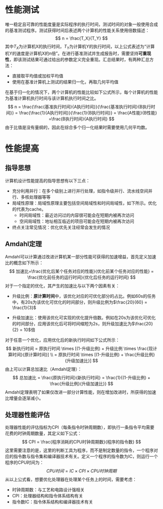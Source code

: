 # 性能测试

唯一稳定且可靠的性能度量是实际程序的执行时间，测试时间的对象一般使用合成的基准测试程序。测试获得时间后表述两个计算机的性能关系使用倍数描述：
$$
n = \frac{T_X}{T_Y}
$$
其中$T_X$为计算机X的执行时间，$T_Y$为计算机Y的执行时间，以上公式表述为“计算机Y的速度是计算机X的n倍”。在进行基准测试并生成报告时，需要坚持**可重现性**，即该测试结果可通过给出的参数定义完全重现。汇总结果时，有两种汇总方法：

- 直接取平均值或加权平均值
- 使用在基准计算机上测试的结果归一化，再取几何平均值

在基于归一化的情况下，两个计算机的性能比较如下公式所示，每个计算机的性能为基准计算机执行时间与该计算机执行时间之比。
$$
n = \frac{\frac{基准执行时间}{A执行时间}}{\frac{基准执行时间}{B执行时间}} = \frac{\frac{1}{A执行时间}}{\frac{1}{B执行时间}} = \frac{A性能}{B性能} =\frac{B执行时间}{A执行时间}
$$
由于比值是没有量纲的，因此在综合多个归一化结果时需要使用几何平均数。

# 性能提高

## 指导思想

计算机设计性能提高的指导思想有以下三点：

- 充分利用并行：在多个级别上进行并行处理，如指令级并行、流水线空间并行、多核处理器等等
- 局域性原理：局域性原理主要包括空间局域性和时间局域性，如下所示。优化的代表为cache。
  - 时间局域性：最近访问过的内容很可能会在短期内被再次访问
  - 空间局域性：地址相互临近的项目可能会在短期内被再次访问
- 终点关注常见情况：优化优先关注经常会发生的情况

## Amdahl定理

Amdahl可以计算通过改进计算机某一部分性能可获得的加速增益，首先定义加速比的概念如下所示：
$$
加速比=\frac{优化后某个任务对应的性能}{优化前某个任务对应的性能} = \frac{优化前任务的运行时间}{优化后任务的运行时间}
$$
对于一个指定的优化，其产生的加速比与以下两个因素有关：

- 升级比例：**原计算时间**中，该优化对应的可优化部分的占比。例如60s的任务中，有20s为该优化可优化的时间部分，则升级比例为$\frac{20}{60} = \frac{1}{3}$

- 升级加速比：使用该优化可实现的优化提升倍数。例如在20s为该优化可优化的时间部分，应用该优化后可将时间缩短为2s，则升级加速比为$\frac{20}{2} = 10$倍

对于任意一个优化，应用优化后的新执行时间如下公式所示：
$$
新执行时间 = 原执行时间 \times [(1-升级比例) + 升级比例 \times \frac{现计算时间}{原计算时间}] \\ = 原执行时间 \times [(1-升级比例) +  \frac{升级比例}{升级加速比}]
$$
由上可以计算总加速比（Amdahl定理）：
$$
总加速比 = \frac{原执行时间}{新执行时间} = \frac{1}{(1-升级比例) +  \frac{升级比例}{升级加速比}}
$$
Amdahl定理表明了如果仅改进一部分计算性能，则在增加改进时，所获得的加速比增量会逐渐减小。

## 处理器性能评估

处理器性能的评估指标为CPI（每条指令时钟周期数），即执行一条指令平均需要花费的时钟周期数量，其定义如下公式：
$$
CPI = \frac{程序消耗的CPU时钟周期数}{程序的指令数}
$$
这里需要注意的是，这里的判断工具为程序，而不是制定数量的指令，一个程序对应的指令数与指令集和编译器技术有关。定义一个程序的指令数为IC，则运行一个程序的CPU时间为：
$$
CPU时间 = IC \times CPI \times CPU时钟周期
$$
从以上公式看，想要优化处理器在处理某个任务上的时间，需要考虑：

- 时钟周期数：与工艺和电路设计强相关
- CPI：处理器结构和指令体系结构有关
- 指令数IC：指令体系结构和编译器技术有关